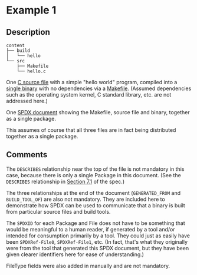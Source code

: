 # Example 1

## Description

```
content
├── build
│   └── hello
└── src
    ├── Makefile
    └── hello.c
```

One [C source file](content/src/hello.c) with a simple "hello world" program, compiled into a [single binary](content/build/hello) with no dependencies via a [Makefile](content/src/Makefile).
(Assumed dependencies such as the operating system kernel, C standard library, etc. are not addressed here.)

One [SPDX document](spdx/SPDXTagExample-v2.2.spdx) showing the Makefile, source file and binary, together as a single package.

This assumes of course that all three files are in fact being distributed together as a single package.

## Comments

The `DESCRIBES` relationship near the top of the file is not mandatory in this case, because there is only a single Package in this document.
(See the `DESCRIBES` relationship in [Section 7.1](https://spdx.github.io/spdx-spec/7-relationships-between-SPDX-elements/) of the spec.)

The three relationships at the end of the document (`GENERATED_FROM` and `BUILD_TOOL_OF`) are also not mandatory.
They are included here to demonstrate how SPDX can be used to communicate that a binary is built from particular source files and build tools.

The `SPDXID` for each Package and File does not have to be something that would be meaningful to a human reader, if generated by a tool and/or intended for consumption primarily by a tool.
They could just as easily have been `SPDXRef-File0`, `SPDXRef-File1`, etc.
(In fact, that's what they originally were from the tool that generated this SPDX document, but they have been given clearer identifiers here for ease of understanding.)

FileType fields were also added in manually and are not mandatory.
